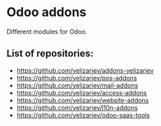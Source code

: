 Odoo addons
===========

Different modules for Odoo.

List of repositories:
---------------------

* https://github.com/yelizariev/addons-yelizariev
* https://github.com/yelizariev/pos-addons
* https://github.com/yelizariev/mail-addons
* https://github.com/yelizariev/access-addons
* https://github.com/yelizariev/website-addons
* https://github.com/yelizariev/l10n-addons
* https://github.com/yelizariev/odoo-saas-tools
